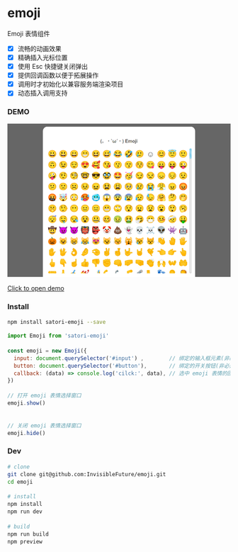 # emoji
Emoji 表情组件

- [x] 流畅的动画效果
- [x] 精确插入光标位置
- [x] 使用 Esc 快捷键关闭弹出
- [x] 提供回调函数以便于拓展操作
- [x] 调用时才初始化以兼容服务端渲染项目
- [x] 动态插入调用支持

### DEMO

![preview](https://github.com/InvisibleFuture/emoji/blob/main/public/demo.png?raw=true)

[Click to open demo](https://emoji.satori.love)


### Install

```bash
npm install satori-emoji --save
```

```javascript
import Emoji from 'satori-emoji'

const emoji = new Emoji({
  input: document.querySelector('#input') ,        // 绑定的输入框元素(非必选)
  button: document.querySelector('#button'),       // 绑定的开关按钮(非必选)
  callback: (data) => console.log('cilck:', data), // 选中 emoji 表情的回调函数(非必选)
})

// 打开 emoji 表情选择窗口
emoji.show()


// 关闭 emoji 表情选择窗口
emoji.hide()

```


### Dev

```bash
# clone
git clone git@github.com:InvisibleFuture/emoji.git
cd emoji

# install
npm install
npm run dev

# build
npm run build
npm preview

```